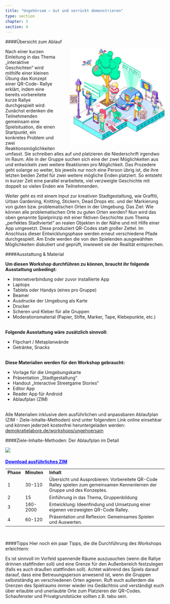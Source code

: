 ```yaml
---
title: "Ungehörsam – Gut und verrückt demonstrieren"
type: section
chapter: 3
section: 4
---
```


####Übersicht zum Ablauf

<div style="margin-right: 0px; float:right; margin-left: 40px; margin-bottom: 20px">
  <img src="/images/ungehoersam.png"  style="display: block; max-width:300px; "/>
</div>

Nach einer kurzen Einleitung in das Thema „interaktive Geschichten“
wird mithilfe einer kleinen Übung das Konzept einer QR-Code-
Rallye erklärt, indem eine bereits vorbereitete kurze Rallye
durchgespielt wird: Zunächst erdenken die Teilnehmenden gemeinsam
eine Spielsituation, die einen Startpunkt, ein konkretes
Problem und zwei Reaktionsmöglichkeiten umfasst. Sie schreiben
alles auf und platzieren die Niederschrift irgendwo im Raum. Alle
in der Gruppe suchen sich eine der zwei Möglichkeiten aus und
entwickeln zwei weitere Reaktionen pro Möglichkeit. Das Prozedere
geht solange so weiter, bis jeweils nur noch eine Person übrig
ist, die ihre letzten beiden Zettel für zwei weitere mögliche Enden
platziert. So entsteht in kurzer Zeit eine parallel erarbeitete, viel
verzweigte Geschichte mit doppelt so vielen Enden wie Teilnehmenden.

Weiter geht es mit einem Input zur kreativen Stadtgestaltung,
wie Graffiti, Urban Gardening, Knitting, Stickern, Dead Drops
etc. und der Markierung von guten bzw. problematischen Orten
in der Umgebung. Das Ziel: Wie können alle problematischen
Orte zu guten Orten werden? Nun wird das oben genannte
Spielprinzip mit einer fiktiven Geschichte zum Thema „perfektes
Stadtviertel“ an realen Objekten in der Nähe und mit Hilfe einer
App umgesetzt. Diese produziert QR-Codes statt großer Zettel.
Im Anschluss dieser Entwicklungsphase werden erneut
verschiedene Pfade durchgespielt. Am Ende werden die von den
Spielenden ausgewählten Möglichkeiten diskutiert und geprüft,
inwieweit sie der Realität entsprechen.


####Ausstattung & Material

<b>Um diesen Workshop durchführen zu können, braucht ihr
folgende Ausstattung unbedingt:</b>

* Internetverbindung oder zuvor installierte App
* Laptops
* Tablets oder Handys (eines pro Gruppe)
* Beamer
* Ausdrucke der Umgebung als Karte
* Drucker
* Scheren und Kleber für alle Gruppen
* Moderationsmaterial (Papier, Stifte, Marker, Tape, Klebepunkte, etc.)
<br><br>

<b>Folgende Ausstattung wäre zusätzlich sinnvoll:</b>

* Flipchart / Metaplanwände
* Getränke, Snacks
<br><br>

<b>Diese Materialien werden für den Workshop gebraucht:</b>

* Vorlage für die Umgebungskarte
* Präsentation „Stadtgestaltung“
* Handout „Interactive Streetgame Stories“
* Editor App
* Reader App für Android
* Ablaufplan (ZIM)
<br><br>

Alle Materialien inklusive dem ausführlichen und anpassbaren Ablaufplan (ZIM - Ziele-Inhalte-Methoden) sind unter folgendem Link online einsehbar und können jederzeit kostenfrei heruntergeladen werden: <a href="https://demokratielabore.de/workshops/ungehoersam">demokratielabore.de/workshops/ungehoersam</a> 


####Ziele-Inhalte-Methoden: Der Ablaufplan im Detail
<div style="margin-right: 0px;  margin-left: 0px; margin-bottom: 20px">
  <img src="/images/ungehoersam-2.png"  style="display: block; max-width:380px; "/>
</div>

<a style="color:#0000ff; font-weight: bold;" href="https://demokratielabore.de/workshops/downloads/ungehoersam/Ungeh%C3%B6rsam%20Ablaufplan.zip">Download ausführliches ZIM</a>

<table>
  <tbody>
    <tr>
      <td style="font-weight: bold;">Phase</td>
      <td style="font-weight: bold;">Minuten</td>
      <td style="font-weight: bold;">Inhalt</td>
    </tr>
    <tr>
      <td>1</td>
      <td>30-110</td>
      <td>Übersicht und Ausprobieren: Vorbereitete QR-Code Ralley spielen zum gemeinsamen Kennenlernen der Gruppe und des Konzeptes.</td>
    </tr>
    <tr>
      <td>2</td>
      <td>15</td>
      <td>Einführung in das Thema, Gruppenbildung</td>
    </tr>
    <tr>
      <td>3</td>
      <td>160-2000</td>
      <td>Entwicklung: Ideenfindung und Umsetzung einer eigenen verzweigten QR-Code Ralley.</td>
    </tr>
    <tr>
      <td>4</td>
      <td>60-120</td>
      <td>Präsentation und Reflexion: Gemeinsames Spielen und Auswerten.</td>
    </tr>
  </tbody>
</table>
<br>

####Tipps
Hier noch ein paar Tipps, die die Durchführung des
Workshops erleichtern:

Es ist sinnvoll im Vorfeld spannende Räume auszusuchen (wenn
die Rallye drinnen stattfinden soll) und eine Grenze für den
Außenbereich festzulegen (falls es auch draußen stattfinden
soll). Achtet während des Spiels darauf darauf, dass eine Betreuungsperson
anwesend ist, wenn die Gruppen selbstständig an
verschiedenen Orten agieren. Ruft euch außerdem die Grenzen
des Spielraums immer wieder ins Gedächtnis und verständigt
euch über erlaubte und unerlaubte Orte zum Platzieren der
QR-Codes. Schaufenster und Privatgrundstücke sollten z.B.
tabu sein.
